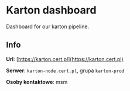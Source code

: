 # Karton dashboard

Dashboard for our karton pipeline.


## Info

**Url**: [https://karton.cert.pl](https://karton.cert.pl)

**Serwer**: `karton-node.cert.pl`, grupa `karton-prod`

**Osoby kontaktowe**: msm

